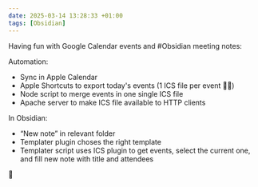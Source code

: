 ```yaml
---
date: 2025-03-14 13:28:33 +01:00
tags: [Obsidian]
---
```


Having fun with Google Calendar events and #Obsidian meeting notes:

Automation:
- Sync in Apple Calendar
- Apple Shortcuts to export today's events (1 ICS file per event 🤷‍♂️)
- Node script to merge events in one single ICS file
- Apache server to make ICS file available to HTTP clients

In Obsidian:
- “New note” in relevant folder
- Templater plugin choses the right template
- Templater script uses ICS plugin to get events, select the current one, and fill new note with title and attendees

🤯